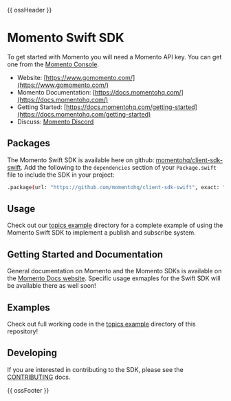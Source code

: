 {{ ossHeader }}

# Momento Swift SDK

To get started with Momento you will need a Momento API key. You can get one from the [Momento Console](https://console.gomomento.com).

* Website: [https://www.gomomento.com/](https://www.gomomento.com/)
* Momento Documentation: [https://docs.momentohq.com/](https://docs.momentohq.com/)
* Getting Started: [https://docs.momentohq.com/getting-started](https://docs.momentohq.com/getting-started)
* Discuss: [Momento Discord](https://discord.gg/3HkAKjUZGq)

## Packages

The Momento Swift SDK is available here on github: [momentohq/client-sdk-swift](https://github.com/momentohq/client-sdk-swift). Add the following to the `dependencies` section of your `Package.swift` file to include the SDK in your project:

```bash
.package(url: "https://github.com/momentohq/client-sdk-swift", exact: "0.2.0")
```

## Usage

Check out our [topics example](./Examples/topics/README.md) directory for a complete example of using the Momento Swift SDK to implement a publish and subscribe system.

## Getting Started and Documentation

General documentation on Momento and the Momento SDKs is available on the [Momento Docs website](https://docs.momentohq.com/). Specific usage exmaples for the Swift SDK will be available there as well soon!

## Examples

Check out full working code in the [topics example](./Examples/topics/README.md) directory of this repository!

## Developing

If you are interested in contributing to the SDK, please see the [CONTRIBUTING](./CONTRIBUTING.md) docs.

{{ ossFooter }}

